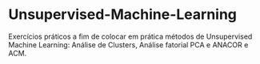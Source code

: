 # Unsupervised-Machine-Learning
Exercícios práticos a fim de colocar em prática métodos de Unsupervised Machine Learning: Análise de Clusters, Análise fatorial PCA e ANACOR e ACM.
